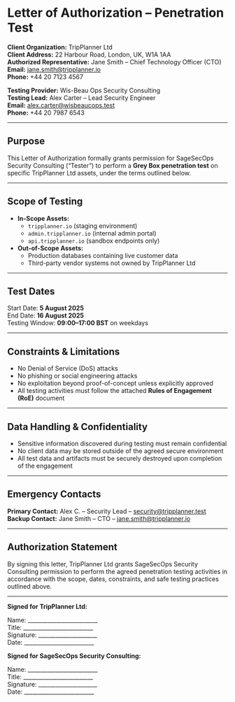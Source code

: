 # Letter of Authorization – Penetration Test

**Client Organization:** TripPlanner Ltd  
**Client Address:** 22 Harbour Road, London, UK, W1A 1AA  
**Authorized Representative:** Jane Smith – Chief Technology Officer (CTO)  
**Email:** jane.smith@tripplanner.io  
**Phone:** +44 20 7123 4567  

**Testing Provider:** Wis-Beau Ops Security Consulting  
**Testing Lead:** Alex Carter – Lead Security Engineer  
**Email:** alex.carter@wisbeaucops.test  
**Phone:** +44 20 7987 6543  

---

## Purpose
This Letter of Authorization formally grants permission for SageSecOps Security Consulting (“Tester”) to perform a **Grey Box penetration test** on specific TripPlanner Ltd assets, under the terms outlined below.

---

## Scope of Testing
- **In-Scope Assets:**  
  - `tripplanner.io` (staging environment)  
  - `admin.tripplanner.io` (internal admin portal)  
  - `api.tripplanner.io` (sandbox endpoints only)
- **Out-of-Scope Assets:**  
  - Production databases containing live customer data  
  - Third-party vendor systems not owned by TripPlanner Ltd

---

## Test Dates
Start Date: **5 August 2025**  
End Date: **16 August 2025**  
Testing Window: **09:00–17:00 BST** on weekdays

---

## Constraints & Limitations
- No Denial of Service (DoS) attacks  
- No phishing or social engineering attacks  
- No exploitation beyond proof-of-concept unless explicitly approved  
- All testing activities must follow the attached **Rules of Engagement (RoE)** document

---

## Data Handling & Confidentiality
- Sensitive information discovered during testing must remain confidential  
- No client data may be stored outside of the agreed secure environment  
- All test data and artifacts must be securely destroyed upon completion of the engagement

---

## Emergency Contacts
**Primary Contact:** Alex C. – Security Lead – security@tripplanner.test  
**Backup Contact:** Jane Smith – CTO – jane.smith@tripplanner.io

---

## Authorization Statement
By signing this letter, TripPlanner Ltd grants SageSecOps Security Consulting permission to perform the agreed penetration testing activities in accordance with the scope, dates, constraints, and safe testing practices outlined above.

---

**Signed for TripPlanner Ltd:**  

Name: _________________________  
Title: _________________________  
Signature: _____________________  
Date: _________________________  

**Signed for SageSecOps Security Consulting:**  

Name: _________________________  
Title: _________________________  
Signature: _____________________  
Date: _________________________  
